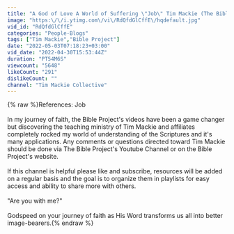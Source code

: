 ```yaml
---
title: "A God of Love A World of Suffering \"Job\" Tim Mackie (The Bible Project) 4\/6\/2022"
image: "https:\/\/i.ytimg.com\/vi\/RdQfdGlCffE\/hqdefault.jpg"
vid_id: "RdQfdGlCffE"
categories: "People-Blogs"
tags: ["Tim Mackie","Bible Project"]
date: "2022-05-03T07:18:23+03:00"
vid_date: "2022-04-30T15:53:44Z"
duration: "PT54M6S"
viewcount: "5648"
likeCount: "291"
dislikeCount: ""
channel: "Tim Mackie Collective"
---
```

{% raw %}References: Job<br /><br />In my journey of faith, the Bible Project's videos have been a game changer but discovering the teaching ministry of Tim Mackie and affiliates completely rocked my world of understanding of the Scriptures and it's many applications. Any comments or questions directed toward Tim Mackie should be done via The Bible Project's Youtube Channel or on the Bible Project's website.<br /><br />If this channel is helpful please like and subscribe, resources will be added on a regular basis and the goal is to organize them in playlists for easy access and ability to share more with others.<br /><br />&quot;Are you with me?&quot;<br /><br />Godspeed on your journey of faith as His Word transforms us all into better image-bearers.{% endraw %}
